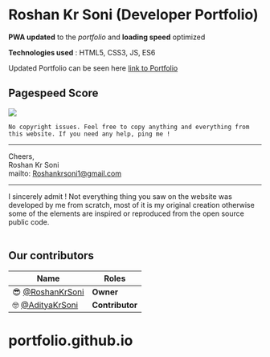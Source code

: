 # Roshan Kr Soni (Developer Portfolio)


**PWA updated** to the *portfolio* and **loading speed** optimized 

**Technologies used** : HTML5, CSS3, JS, ES6

Updated Portfolio can be seen here 
  [link to Portfolio](https://roshankrsoni.github.io)
<br />
## Pagespeed Score

<img src='https://github.com/Roshankrsoni/Roshankrsoni.github.io/blob/master/pagespeed.png?raw=true' />
<br />

`No copyright issues.
Feel free to copy anything and everything from this website.
If you need any help, ping me !`
________________________________________________________________________________________

Cheers, <br>
Roshan Kr Soni<br>
mailto: Roshankrsoni1@gmail.com
________________________________________________________________________________________

I sincerely admit ! Not everything thing you saw on the website was developed by me from
scratch, most of it is my original creation otherwise some of the elements are inspired
or reproduced from the open source public code.
<br /><br />
## **Our contributors** 

Name  | Roles
------------ | -------------
:sunglasses: [@RoshanKrSoni](https://github.com/Roshankrsoni) | **Owner**
:nerd_face: [@AdityaKrSoni](https://github.com/roshankr-asort)  | **Contributor**
# portfolio.github.io
